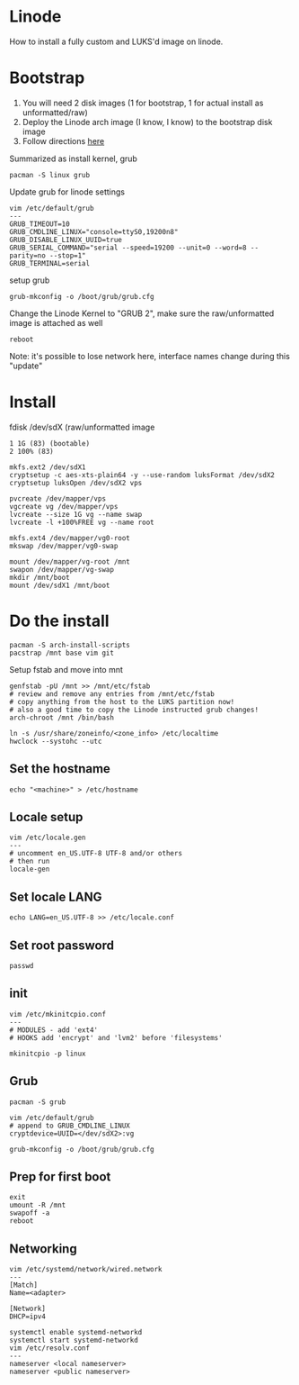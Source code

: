 Linode
===
How to install a fully custom and LUKS'd image on linode.

# Bootstrap

1. You will need 2 disk images (1 for bootstrap, 1 for actual install as unformatted/raw)
2. Deploy the Linode arch image (I know, I know) to the bootstrap disk image
3. Follow directions [here](https://www.linode.com/docs/tools-reference/custom-kernels-distros/run-a-distribution-supplied-kernel-with-kvm)

Summarized as install kernel, grub
```
pacman -S linux grub
```

Update grub for linode settings
```
vim /etc/default/grub
---
GRUB_TIMEOUT=10
GRUB_CMDLINE_LINUX="console=ttyS0,19200n8"
GRUB_DISABLE_LINUX_UUID=true
GRUB_SERIAL_COMMAND="serial --speed=19200 --unit=0 --word=8 --parity=no --stop=1"
GRUB_TERMINAL=serial
```

setup grub
```
grub-mkconfig -o /boot/grub/grub.cfg
```

Change the Linode Kernel to "GRUB 2", make sure the raw/unformatted image is attached as well
```
reboot
```

Note: it's possible to lose network here, interface names change during this "update"

# Install

fdisk /dev/sdX (raw/unformatted image
```
1 1G (83) (bootable)
2 100% (83)
```

```
mkfs.ext2 /dev/sdX1
cryptsetup -c aes-xts-plain64 -y --use-random luksFormat /dev/sdX2
cryptsetup luksOpen /dev/sdX2 vps
```

```
pvcreate /dev/mapper/vps
vgcreate vg /dev/mapper/vps
lvcreate --size 1G vg --name swap
lvcreate -l +100%FREE vg --name root
```

```
mkfs.ext4 /dev/mapper/vg0-root
mkswap /dev/mapper/vg0-swap
```

```
mount /dev/mapper/vg-root /mnt
swapon /dev/mapper/vg-swap
mkdir /mnt/boot
mount /dev/sdX1 /mnt/boot
```

# Do the install
```
pacman -S arch-install-scripts
pacstrap /mnt base vim git
```

Setup fstab and move into mnt
```
genfstab -pU /mnt >> /mnt/etc/fstab
# review and remove any entries from /mnt/etc/fstab
# copy anything from the host to the LUKS partition now!
# also a good time to copy the Linode instructed grub changes!
arch-chroot /mnt /bin/bash
```

```
ln -s /usr/share/zoneinfo/<zone_info> /etc/localtime
hwclock --systohc --utc
```

## Set the hostname 
```
echo "<machine>" > /etc/hostname
```

## Locale setup
```
vim /etc/locale.gen
---
# uncomment en_US.UTF-8 UTF-8 and/or others
# then run
locale-gen
```

## Set locale LANG
```
echo LANG=en_US.UTF-8 >> /etc/locale.conf
```

## Set root password
```
passwd
```

## init
```
vim /etc/mkinitcpio.conf
---
# MODULES - add 'ext4'
# HOOKS add 'encrypt' and 'lvm2' before 'filesystems'
```

```
mkinitcpio -p linux
```

## Grub
```
pacman -S grub
```

```
vim /etc/default/grub
# append to GRUB_CMDLINE_LINUX
cryptdevice=UUID=</dev/sdX2>:vg
```

```
grub-mkconfig -o /boot/grub/grub.cfg
```

## Prep for first boot
```
exit
umount -R /mnt
swapoff -a
reboot
```

## Networking

```
vim /etc/systemd/network/wired.network
---
[Match]
Name=<adapter>

[Network]
DHCP=ipv4
```

```
systemctl enable systemd-networkd
systemctl start systemd-networkd
vim /etc/resolv.conf
---
nameserver <local nameserver>
nameserver <public nameserver>
```
